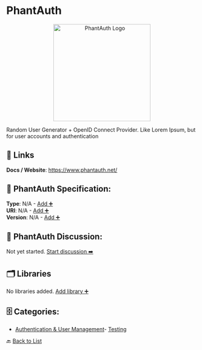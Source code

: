 # PhantAuth
<p align="center">
    <img width="256" src="https://raw.githubusercontent.com/apis-list/apis-list/main/apis/phantauth/logo_256x256.png" alt="PhantAuth Logo"/>
</p>
Random User Generator + OpenID Connect Provider.  Like Lorem Ipsum, but for user accounts and authentication

##  🔗 Links
**Docs / Website**: https://www.phantauth.net/

## 🧬 PhantAuth Specification:
**Type**: N/A - [Add ➕](https://github.com/apis-list/apis-list/edit/main/apis.yaml#L14886)  
**URI**: N/A - [Add ➕](https://github.com/apis-list/apis-list/edit/main/apis.yaml#L14886)  
**Version**: N/A - [Add ➕](https://github.com/apis-list/apis-list/edit/main/apis.yaml#L14886)

## 💬 PhantAuth Discussion:
Not yet started. [Start discussion ➡️](https://github.com/apis-list/apis-list/discussions/new)

## 🗂️ Libraries

No libraries added. [Add library ➕](https://github.com/apis-list/apis-list/edit/main/apis.yaml#L14886)    


## 🗄️ Categories:
- [Authentication & User Management](https://github.com/apis-list/apis-list#authentication--user-management-)- [Testing](https://github.com/apis-list/apis-list#testing-)

🔙  [Back to List](https://github.com/apis-list/apis-list)
